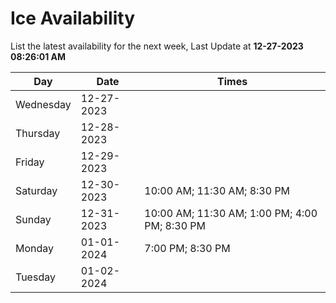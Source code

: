 # Ice Availability

List the latest availability for the next week, Last Update at **12-27-2023 08:26:01 AM**

| Day         | Date        | Times       |
| ----------- | ----------- | ----------- |
|Wednesday|12-27-2023||
|Thursday|12-28-2023||
|Friday|12-29-2023||
|Saturday|12-30-2023|10:00 AM; 11:30 AM; 8:30 PM|
|Sunday|12-31-2023|10:00 AM; 11:30 AM; 1:00 PM; 4:00 PM; 8:30 PM|
|Monday|01-01-2024|7:00 PM; 8:30 PM|
|Tuesday|01-02-2024||
